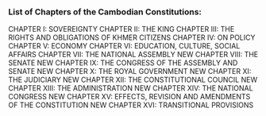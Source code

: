 ### List of Chapters of the Cambodian Constitutions:

CHAPTER I: SOVEREIGNTY
CHAPTER II: THE KING
CHAPTER III: THE RIGHTS AND OBLIGATIONS OF KHMER CITIZENS
CHAPTER IV: ON POLICY
CHAPTER V: ECONOMY
CHAPTER VI: EDUCATION, CULTURE, SOCIAL AFFAIRS
CHAPTER VII: THE NATIONAL ASSEMBLY
NEW CHAPTER VIII: THE SENATE
NEW CHAPTER IX: THE CONGRESS OF THE ASSEMBLY AND SENATE
NEW CHAPTER X: THE ROYAL GOVERNMENT
NEW CHAPTER XI: THE JUDICIARY
NEW CHAPTER XII: THE CONSTITUTIONAL COUNCIL
NEW CHAPTER XIII: THE ADMINISTRATION
NEW CHAPTER XIV: THE NATIONAL CONGRESS
NEW CHAPTER XV: EFFECTS, REVISION AND AMENDMENTS OF THE CONSTITUTION
NEW CHAPTER XVI: TRANSITIONAL PROVISIONS